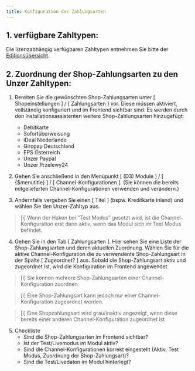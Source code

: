 ```yaml
---
title: Konfiguration der Zahlungsarten
---
```


## 1. verfügbare Zahltypen:

Die lizenzabhängig verfügbaren Zahltypen entnehmen Sie bitte der [Editionsübersicht](../../description/015_Editionsunterschiede.md).

## 2. Zuordnung der Shop-Zahlungsarten zu den Unzer Zahltypen:

1. Bereiten Sie die gewünschten Shop-Zahlungsarten unter [ Shopeinstellungen ] / [ Zahlungsarten ] vor.
    Diese müssen aktiviert, vollständig konfiguriert und im Frontend sichtbar sind.
    Es werden durch den Installationsassistenten weitere Shop-Zahlungsarten hinzugefügt:
    - Debitkarte
    - Sofortüberweisung
    - iDeal Niederlande
    - Giropay Deutschland
    - EPS Österreich
    - Unzer Paypal
    - Unzer Przelewy24

2. Gehen Sie anschließend in den Menüpunkt [ (D3) Module ] / [ {$menutitle} ] / [ Channel-Konfigurationen ].
(Sie können die bereits mitgelieferten Channel-Konfigurationen verwenden und verändern.)
3. Andernfalls vergeben Sie einen [ Titel ] (bspw. Kreditkarte Inland) und wählen Sie den Unzer-Zahltyp aus.

> [i] Wenn der Haken bei "Test Modus" gesetzt wird, ist die Channel-Konfiguration erst dann aktiv, wenn das Modul sich im Test Modus befindet. 

4. Gehen Sie in den Tab [ Zahlungsarten ]. Hier sehen Sie eine Liste der Shop-Zahlungsarten und deren aktuellen Zuordnung.
    Wählen Sie für die aktive Channel-Konfiguration die zu verwendente Shop-Zahlungsart in der Spalte [ Zugeordnet? ] aus.
    Sobald die Shop-Zahlungsart aktiv und zugeordnet ist, wird die Konfiguration im Frontend angewendet.
> [i] Sie können mehrere Shop-Zahlungsarten einer Channel-Konfiguration zuordnen. 
 
> [i] Eine Shop-Zahlungsart kann jedoch nur einer Channel-Konfiguration zugeordnet werden.
 
> [i] Eine Shopzahlungsart wird grau/inaktiv angezeigt, wenn diese bereits einer anderen Channel-Konfiguration zugeordnet ist

5. Checkliste
    - Sind die Shop-Zahlungsarten im Frontend sichtbar?
    - Ist der Test/Livemodus im Modul aktiv? 
    - Sind die Channel-Konfigurationen korrekt eingestellt (Aktiv, Test Modus, Zuordnung der Shop-Zahlungsart)?
    - Sind die Test/Livedaten im Modul hinterlegt?
